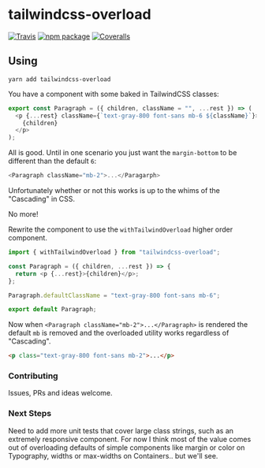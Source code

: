 # tailwindcss-overload

[![Travis][build-badge]][build]
[![npm package][npm-badge]][npm]
[![Coveralls][coveralls-badge]][coveralls]

[build-badge]: https://img.shields.io/travis/franklintarter/tailwindcss-overload/master.png?style=flat-square
[build]: https://travis-ci.org/franklintarter/tailwindcss-overload
[npm-badge]: https://raster.shields.io/npm/v/tailwindcss-overload.png?style=flat-square
[npm]: https://www.npmjs.com/package/tailwindcss-overload
[coveralls-badge]: https://img.shields.io/coveralls/franklintarter/tailwindcss-overload/master.png?style=flat-square
[coveralls]: https://coveralls.io/github/franklintarter/tailwindcss-overload

## Using

```shell
yarn add tailwindcss-overload
```

You have a component with some baked in TailwindCSS classes:

```javascript
export const Paragraph = ({ children, className = "", ...rest }) => (
  <p {...rest} className={`text-gray-800 font-sans mb-6 ${className}`}>
    {children}
  </p>
);
```

All is good. Until in one scenario you just want the `margin-bottom` to be different than the default `6`:

```javascript
<Paragraph className="mb-2">...</Paragarph>
```

Unfortunately whether or not this works is up to the whims of the "Cascading" in CSS.

No more!

Rewrite the component to use the `withTailwindOverload` higher order component.

```javascript
import { withTailwindOverload } from "tailwindcss-overload";

const Paragraph = ({ children, ...rest }) => {
  return <p {...rest}>{children}</p>;
};

Paragraph.defaultClassName = "text-gray-800 font-sans mb-6";

export default Paragraph;
```

Now when `<Paragraph className="mb-2">...</Paragraph>` is rendered the default `mb` is removed and the overloaded utility works regardless of "Cascading".

```html
<p class="text-gray-800 font-sans mb-2">...</p>
```

### Contributing

Issues, PRs and ideas welcome.

### Next Steps

Need to add more unit tests that cover large class strings, such as an extremely responsive component. For now I think most of the value comes out of overloading defaults of simple components like margin or color on Typography, widths or max-widths on Containers.. but we'll see.
